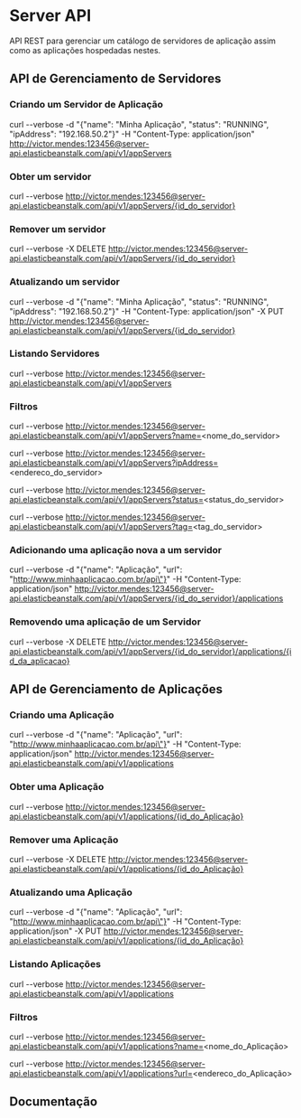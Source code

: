 Server API
============================================================

API REST para gerenciar um catálogo de servidores de aplicação assim como as aplicações hospedadas nestes.


<h2>API de Gerenciamento de Servidores</h2>

<h3>Criando um Servidor de Aplicação</h3>

curl --verbose -d "{\"name\": \"Minha Aplicação\", \"status\": \"RUNNING\", \"ipAddress\": \"192.168.50.2\"}" -H "Content-Type: application/json" http://victor.mendes:123456@server-api.elasticbeanstalk.com/api/v1/appServers

<h3>Obter um servidor</h3>

curl --verbose http://victor.mendes:123456@server-api.elasticbeanstalk.com/api/v1/appServers/{id_do_servidor}

<h3>Remover um servidor</h3>

curl --verbose -X DELETE http://victor.mendes:123456@server-api.elasticbeanstalk.com/api/v1/appServers/{id_do_servidor}

<h3>Atualizando um servidor</h3>

curl --verbose -d "{\"name\": \"Minha Aplicação\", \"status\": \"RUNNING\", \"ipAddress\": \"192.168.50.2\"}" -H "Content-Type: application/json" -X PUT http://victor.mendes:123456@server-api.elasticbeanstalk.com/api/v1/appServers/{id_do_servidor}

<h3>Listando Servidores</h3> 

curl --verbose http://victor.mendes:123456@server-api.elasticbeanstalk.com/api/v1/appServers

<h3>Filtros</h3>

curl --verbose http://victor.mendes:123456@server-api.elasticbeanstalk.com/api/v1/appServers?name=<nome_do_servidor>

curl --verbose http://victor.mendes:123456@server-api.elasticbeanstalk.com/api/v1/appServers?ipAddress=<endereco_do_servidor>

curl --verbose http://victor.mendes:123456@server-api.elasticbeanstalk.com/api/v1/appServers?status=<status_do_servidor>

curl --verbose http://victor.mendes:123456@server-api.elasticbeanstalk.com/api/v1/appServers?tag=<tag_do_servidor>

<h3>Adicionando uma aplicação nova a um servidor </h3>

curl --verbose -d "{\"name\": \"Aplicação\", \"url\": \"http://www.minhaaplicacao.com.br/api\"}" -H "Content-Type: application/json" http://victor.mendes:123456@server-api.elasticbeanstalk.com/api/v1/appServers/{id_do_servidor}/applications

<h3>Removendo uma aplicação de um Servidor</h3> 

curl --verbose -X DELETE http://victor.mendes:123456@server-api.elasticbeanstalk.com/api/v1/appServers/{id_do_servidor}/applications/{id_da_aplicacao}


<h2>API de Gerenciamento de Aplicações</h2>

<h3>Criando uma Aplicação</h3>

curl --verbose -d "{\"name\": \"Aplicação\", \"url\": \"http://www.minhaaplicacao.com.br/api\"}" -H "Content-Type: application/json" http://victor.mendes:123456@server-api.elasticbeanstalk.com/api/v1/applications

<h3>Obter uma Aplicação</h3>

curl --verbose http://victor.mendes:123456@server-api.elasticbeanstalk.com/api/v1/applications/{id_do_Aplicação}

<h3>Remover uma Aplicação</h3>

curl --verbose -X DELETE http://victor.mendes:123456@server-api.elasticbeanstalk.com/api/v1/applications/{id_do_Aplicação}

<h3>Atualizando uma Aplicação</h3>

curl --verbose -d "{\"name\": \"Aplicação\", \"url\": \"http://www.minhaaplicacao.com.br/api\"}" -H "Content-Type: application/json" -X PUT http://victor.mendes:123456@server-api.elasticbeanstalk.com/api/v1/applications/{id_do_Aplicação}

<h3>Listando Aplicações</h3> 

curl --verbose http://victor.mendes:123456@server-api.elasticbeanstalk.com/api/v1/applications

<h3>Filtros</h3>

curl --verbose http://victor.mendes:123456@server-api.elasticbeanstalk.com/api/v1/applications?name=<nome_do_Aplicação>

curl --verbose http://victor.mendes:123456@server-api.elasticbeanstalk.com/api/v1/applications?url=<endereco_do_Aplicação>

<h2>Documentação</h2>
